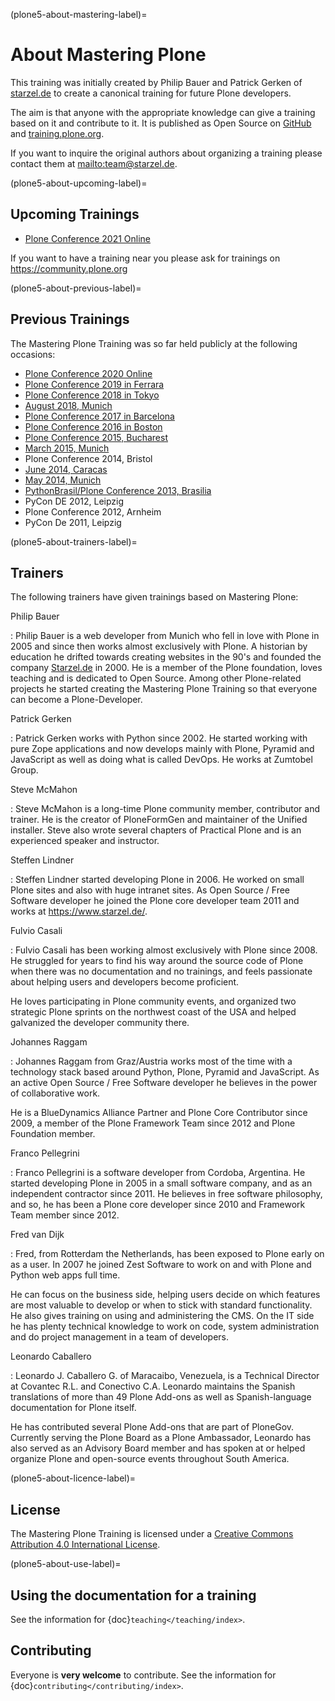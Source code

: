 (plone5-about-mastering-label)=

# About Mastering Plone

This training was initially created by Philip Bauer and Patrick Gerken of [starzel.de](https://www.starzel.de) to create
a canonical training for future Plone developers.

The aim is that anyone with the appropriate knowledge can give a training based on it and contribute to it.
It is published as Open Source on [GitHub](https://github.com/plone/training) and [training.plone.org](https://training.plone.org/).

If you want to inquire the original authors about organizing a training please contact them at <mailto:team@starzel.de>.

(plone5-about-upcoming-label)=

## Upcoming Trainings

- [Plone Conference 2021 Online](https://2021.ploneconf.org/)

If you want to have a training near you please ask for trainings on <https://community.plone.org>

(plone5-about-previous-label)=

## Previous Trainings

The Mastering Plone Training was so far held publicly at the following occasions:

- [Plone Conference 2020 Online](https://2020.ploneconf.org/)
- [Plone Conference 2019 in Ferrara](https://2019.ploneconf.org/)
- [Plone Conference 2018 in Tokyo](https://2018.ploneconf.org/)
- [August 2018, Munich](https://plone.org/events/community/mastering-plone-training-in-munich)
- [Plone Conference 2017 in Barcelona](https://2017.ploneconf.org/)
- [Plone Conference 2016 in Boston](https://2016.ploneconf.org/)
- [Plone Conference 2015, Bucharest](https://2015.ploneconf.org/)
- [March 2015, Munich](https://www.starzel.de/blog/mastering-plone-training-march-2015)
- Plone Conference 2014, Bristol
- [June 2014, Caracas](https://mobile.twitter.com/hellfish2/status/476906131970068480)
- [May 2014, Munich](https://www.starzel.de/blog/mastering-plone)
- [PythonBrasil/Plone Conference 2013, Brasilia](http://2013.pythonbrasil.org.br/)
- PyCon DE 2012, Leipzig
- Plone Conference 2012, Arnheim
- PyCon De 2011, Leipzig

(plone5-about-trainers-label)=

## Trainers

The following trainers have given trainings based on Mastering Plone:

Philip Bauer

: Philip Bauer is a web developer from Munich who fell in love with Plone in 2005 and since then works almost exclusively with Plone.
  A historian by education he drifted towards creating websites in the 90's and founded the company [Starzel.de](https://www.starzel.de/) in 2000.
  He is a member of the Plone foundation, loves teaching and is dedicated to Open Source.
  Among other Plone-related projects he started creating the Mastering Plone Training so that everyone can become a Plone-Developer.

Patrick Gerken

: Patrick Gerken works with Python since 2002.
  He started working with pure Zope applications and now develops mainly with Plone, Pyramid and JavaScript as well as doing what is called DevOps.
  He works at Zumtobel Group.

Steve McMahon

: Steve McMahon is a long-time Plone community member, contributor and trainer.
  He is the creator of PloneFormGen and maintainer of the Unified installer.
  Steve also wrote several chapters of Practical Plone and is an experienced speaker and instructor.

Steffen Lindner

: Steffen Lindner started developing Plone in 2006.
  He worked on small Plone sites and also with huge intranet sites.
  As Open Source / Free Software developer he joined the Plone core developer team 2011 and works at https://www.starzel.de/.

Fulvio Casali

: Fulvio Casali has been working almost exclusively with Plone since 2008.
  He struggled for years to find his way around the source code of Plone when there was no documentation and no trainings,
  and feels passionate about helping users and developers become proficient.

  He loves participating in Plone community events, and organized two strategic Plone sprints on the northwest coast
  of the USA and helped galvanized the developer community there.

Johannes Raggam

: Johannes Raggam from Graz/Austria works most of the time with a technology stack based around Python, Plone, Pyramid and JavaScript.
  As an active Open Source / Free Software developer he believes in the power of collaborative work.

  He is a BlueDynamics Alliance Partner and Plone Core Contributor since 2009, a member of the Plone Framework Team since 2012 and Plone Foundation member.

Franco Pellegrini

: Franco Pellegrini is a software developer from Cordoba, Argentina.
  He started developing Plone in 2005 in a small software company, and as an independent contractor since 2011.
  He believes in free software philosophy, and so, he has been a Plone core developer since 2010 and Framework Team member since 2012.

Fred van Dijk

: Fred, from Rotterdam the Netherlands, has been exposed to Plone early on as a user.
  In 2007 he joined Zest Software to work on and with Plone and Python web apps full time.

  He can focus on the business side, helping users decide on which features are most valuable to develop or when to stick with standard functionality. He also gives training on using and administering the CMS.
  On the IT side he has plenty technical knowledge to work on code, system administration and do project management in a team of developers.

Leonardo Caballero

: Leonardo J. Caballero G. of Maracaibo, Venezuela, is a Technical Director at Covantec R.L. and Conectivo C.A.
  Leonardo maintains the Spanish translations of more than 49 Plone Add-ons as well as Spanish-language documentation for Plone itself.

  He has contributed several Plone Add-ons that are part of PloneGov.
  Currently serving the Plone Board as a Plone Ambassador, Leonardo has also served as an Advisory Board member
  and has spoken at or helped organize Plone and open-source events throughout South America.


(plone5-about-licence-label)=

## License

The Mastering Plone Training is licensed under a [Creative Commons Attribution 4.0 International License](https://creativecommons.org/licenses/by/4.0/).


(plone5-about-use-label)=

## Using the documentation for a training

See the information for {doc}`teaching</teaching/index>`.


## Contributing

Everyone is **very welcome** to contribute. See the information for {doc}`contributing</contributing/index>`.
